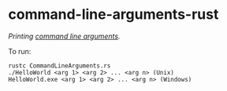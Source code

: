 # command-line-arguments-rust

*Printing [command line arguments](http://rosettacode.org/wiki/Command-line_arguments).*

To run:
```
rustc CommandLineArguments.rs
./HelloWorld <arg 1> <arg 2> ... <arg n> (Unix)
HelloWorld.exe <arg 1> <arg 2> ... <arg n> (Windows)
```
